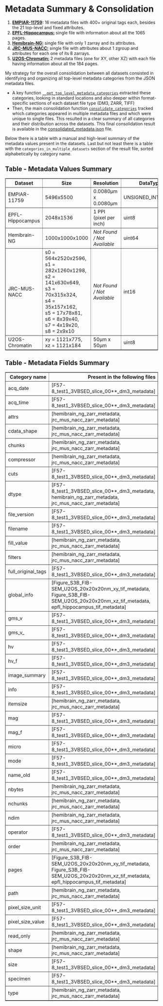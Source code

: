 # Metadata Summary & Consolidation

1. **[EMPIAR-11759](/outputs/empiar_11759_metadata):** 16 metadata files with 400+ original tags each, besides the 21 top-level and fixed attributes.
1. **[EPFL-Hippocampus:](/outputs/epfl_hippocampus_tif_metadata.json)** single file with information about all the 1065 pages.
1. **[Hemibrain-NG:](/outputs/hemibrain_ng_zarr_metadata.json)** single file with only 1 zarray and its attributes.
1. **[JRC-MUS-NACC:](/outputs/jrc_mus_nacc_zarr_metadata.json)** single file with attributes about 1 zgroup and attributes for each one of its 8 zarrays.
1. **[U2OS-Chromatin:](/outputs/u2os_chromatin_metadata)** 2 metadata files (one for XY, other XZ) with each file having information about all the 184 pages.

My strategy for the overall consolidation between all datasets consisted in identifying and organizing all top-level metadata categories from the JSON metadata files. 
- A key function [`__get_top_level_metadata_categories`](/src/utils/metadata.py#L319) extracted these categories, looking in standard locations and also deeper within format-specific sections of each dataset file type (DM3, ZARR, TIFF)
- Then, the main consolidation function [`consolidate_categories`](/src/utils/metadata.py#L183) tracked which categories appeared in multiple metadata files and which were unique to single files. This resulted in a clear summary of all categories and their distribution across the datasets. This final consolidation result is available in the [consolidated_metadata.json](consolidated_metadata.json) file.

Below there is a table with a manual and high-level summary of the metadata values present in the datasets. Last but not least there is a table with the `categories_in_multiple_datasets` section of the result file, sorted alphabetically by category name.

## Table - Metadata Values Summary

<table border="1"><thead>
  <tr>
    <th>Dataset</th>
    <th>Size</th>
    <th>Resolution</th>
    <th>DataType</th>
  </tr></thead>
<tbody>
  <tr>
    <td>EMPIAR-11759</td>
    <td>5496x5500</td>
    <td>0.0080µm x 0.0080µm</td>
    <td>UNSIGNED_INT8_DATA</td>
  </tr>
  <tr>
    <td>EPFL-Hippocampus</td>
    <td>2048x1536</td>
    <td>1 PPI (pixel per inch)</td>
    <td>uint8</td>
  </tr>
  <tr>
    <td>Hemibrain-NG</td>
    <td>1000x1000x1000</td>
    <td><i>Not Found / Not Available</i></td>
    <td>uint64</td>
  </tr>
  <tr>
    <td>JRC-MUS-NACC</td>
    <td>s0 = 564x2520x2596, <br>s1 = 282x1260x1298, <br>s2 = 141x630x649, <br>s3 = 70x315x324, <br>s4 = 35x157x162,<br>s5 = 17x78x81,<br>s6 = 8x39x40,<br>s7 = 4x19x20,<br>s8 = 2x9x10</td>
    <td><i>Not Found / Not Available</i></td>
    <td>int16</td>
  </tr>
  <tr>
    <td>U2OS-Chromatin</td>
    <td>xy = 1121x775, <br>xz = 1121x184</td>
    <td>50µm x 50µm</td>
    <td>uint8</td>
  </tr>
</tbody>
</table>

## Table - Metadata Fields Summary 

<table border="1" class="dataframe">
  <thead>
    <tr style="text-align: right;">
      <th>Category name</th>
      <th>Present in the following files</th>
    </tr>
  </thead>
  <tbody>
    <tr>
      <td>acq_date</td>
      <td>[F57-8_test1_3VBSED_slice_00**_dm3_metadata]</td>
    </tr>
    <tr>
      <td>acq_time</td>
      <td>[F57-8_test1_3VBSED_slice_00**_dm3_metadata]</td>
    </tr>
    <tr>
      <td>attrs</td>
      <td>[hemibrain_ng_zarr_metadata, jrc_mus_nacc_zarr_metadata]</td>
    </tr>
    <tr>
      <td>cdata_shape</td>
      <td>[hemibrain_ng_zarr_metadata, jrc_mus_nacc_zarr_metadata]</td>
    </tr>
    <tr>
      <td>chunks</td>
      <td>[hemibrain_ng_zarr_metadata, jrc_mus_nacc_zarr_metadata]</td>
    </tr>
    <tr>
      <td>compressor</td>
      <td>[hemibrain_ng_zarr_metadata, jrc_mus_nacc_zarr_metadata]</td>
    </tr>
    <tr>
      <td>cuts</td>
      <td>[F57-8_test1_3VBSED_slice_00**_dm3_metadata]</td>
    </tr>
    <tr>
      <td>dtype</td>
      <td>[F57-8_test1_3VBSED_slice_00**_dm3_metadata, hemibrain_ng_zarr_metadata, jrc_mus_nacc_zarr_metadata]</td>
    </tr>
    <tr>
      <td>file_version</td>
      <td>[F57-8_test1_3VBSED_slice_00**_dm3_metadata]</td>
    </tr>
    <tr>
      <td>filename</td>
      <td>[F57-8_test1_3VBSED_slice_00**_dm3_metadata]</td>
    </tr>
    <tr>
      <td>fill_value</td>
      <td>[hemibrain_ng_zarr_metadata, jrc_mus_nacc_zarr_metadata]</td>
    </tr>
    <tr>
      <td>filters</td>
      <td>[hemibrain_ng_zarr_metadata, jrc_mus_nacc_zarr_metadata]</td>
    </tr>
    <tr>
      <td>full_original_tags</td>
      <td>[F57-8_test1_3VBSED_slice_00**_dm3_metadata]</td>
    </tr>
    <tr>
      <td>global_info</td>
      <td>[Figure_S3B_FIB-SEM_U2OS_20x20x20nm_xy_tif_metadata, Figure_S3B_FIB-SEM_U2OS_20x20x20nm_xz_tif_metadata, epfl_hippocampus_tif_metadata]</td>
    </tr>
    <tr>
      <td>gms_v</td>
      <td>[F57-8_test1_3VBSED_slice_00**_dm3_metadata]</td>
    </tr>
    <tr>
      <td>gms_v_</td>
      <td>[F57-8_test1_3VBSED_slice_00**_dm3_metadata]</td>
    </tr>
    <tr>
      <td>hv</td>
      <td>[F57-8_test1_3VBSED_slice_00**_dm3_metadata]</td>
    </tr>
    <tr>
      <td>hv_f</td>
      <td>[F57-8_test1_3VBSED_slice_00**_dm3_metadata]</td>
    </tr>
    <tr>
      <td>image_summary</td>
      <td>[F57-8_test1_3VBSED_slice_00**_dm3_metadata]</td>
    </tr>
    <tr>
      <td>info</td>
      <td>[F57-8_test1_3VBSED_slice_00**_dm3_metadata]</td>
    </tr>
    <tr>
      <td>itemsize</td>
      <td>[hemibrain_ng_zarr_metadata, jrc_mus_nacc_zarr_metadata]</td>
    </tr>
    <tr>
      <td>mag</td>
      <td>[F57-8_test1_3VBSED_slice_00**_dm3_metadata]</td>
    </tr>
    <tr>
      <td>mag_f</td>
      <td>[F57-8_test1_3VBSED_slice_00**_dm3_metadata]</td>
    </tr>
    <tr>
      <td>micro</td>
      <td>[F57-8_test1_3VBSED_slice_00**_dm3_metadata]</td>
    </tr>
    <tr>
      <td>mode</td>
      <td>[F57-8_test1_3VBSED_slice_00**_dm3_metadata]</td>
    </tr>
    <tr>
      <td>name_old</td>
      <td>[F57-8_test1_3VBSED_slice_00**_dm3_metadata]</td>
    </tr>
    <tr>
      <td>nbytes</td>
      <td>[hemibrain_ng_zarr_metadata, jrc_mus_nacc_zarr_metadata]</td>
    </tr>
    <tr>
      <td>nchunks</td>
      <td>[hemibrain_ng_zarr_metadata, jrc_mus_nacc_zarr_metadata]</td>
    </tr>
    <tr>
      <td>ndim</td>
      <td>[hemibrain_ng_zarr_metadata, jrc_mus_nacc_zarr_metadata]</td>
    </tr>
    <tr>
      <td>operator</td>
      <td>[F57-8_test1_3VBSED_slice_00**_dm3_metadata]</td>
    </tr>
    <tr>
      <td>order</td>
      <td>[hemibrain_ng_zarr_metadata, jrc_mus_nacc_zarr_metadata]</td>
    </tr>
    <tr>
      <td>pages</td>
      <td>[Figure_S3B_FIB-SEM_U2OS_20x20x20nm_xy_tif_metadata, Figure_S3B_FIB-SEM_U2OS_20x20x20nm_xz_tif_metadata, epfl_hippocampus_tif_metadata]</td>
    </tr>
    <tr>
      <td>path</td>
      <td>[hemibrain_ng_zarr_metadata, jrc_mus_nacc_zarr_metadata]</td>
    </tr>
    <tr>
      <td>pixel_size_unit</td>
      <td>[F57-8_test1_3VBSED_slice_00**_dm3_metadata]</td>
    </tr>
    <tr>
      <td>pixel_size_value</td>
      <td>[F57-8_test1_3VBSED_slice_00**_dm3_metadata]</td>
    </tr>
    <tr>
      <td>read_only</td>
      <td>[hemibrain_ng_zarr_metadata, jrc_mus_nacc_zarr_metadata]</td>
    </tr>
    <tr>
      <td>shape</td>
      <td>[hemibrain_ng_zarr_metadata, jrc_mus_nacc_zarr_metadata]</td>
    </tr>
    <tr>
      <td>size</td>
      <td>[F57-8_test1_3VBSED_slice_00**_dm3_metadata]</td>
    </tr>
    <tr>
      <td>specimen</td>
      <td>[F57-8_test1_3VBSED_slice_00**_dm3_metadata]</td>
    </tr>
    <tr>
      <td>type</td>
      <td>[hemibrain_ng_zarr_metadata, jrc_mus_nacc_zarr_metadata]</td>
    </tr>
  </tbody>
</table>